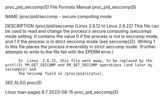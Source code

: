 proc_pid_seccomp(5)						      File Formats Manual						   proc_pid_seccomp(5)

NAME
       /proc/pid/seccomp - secure computing mode

DESCRIPTION
       /proc/pid/seccomp (Linux 2.6.12 to Linux 2.6.22)
	      This  file  can be used to read and change the process's secure computing (seccomp) mode setting.	 It contains the value 0 if the process is not
	      in seccomp mode, and 1 if the process is in strict seccomp mode (see seccomp(2)).	 Writing 1 to this file places	the  process  irreversibly  in
	      strict seccomp mode.  (Further attempts to write to the file fail with the EPERM error.)

	      In  Linux	 2.6.23, this file went away, to be replaced by the prctl(2) PR_GET_SECCOMP and PR_SET_SECCOMP operations (and later by seccomp(2) and
	      the Seccomp field in /proc/pid/status).

SEE ALSO
       proc(5)

Linux man-pages 6.7							  2023-08-15							   proc_pid_seccomp(5)
